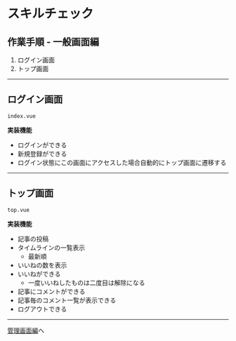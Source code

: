# スキルチェック

## 作業手順 - 一般画面編
1. ログイン画面
1. トップ画面

---
## ログイン画面

`index.vue`

**実装機能**
  - ログインができる
  - 新規登録ができる
  - ログイン状態にこの画面にアクセスした場合自動的にトップ画面に遷移する

---

## トップ画面

`top.vue`

**実装機能**
  - 記事の投稿
  - タイムラインの一覧表示
    - 最新順
  - いいねの数を表示
  - いいねができる
    - 一度いいねしたものは二度目は解除になる
  - 記事にコメントができる
  - 記事毎のコメント一覧が表示できる
  - ログアウトできる

---

[管理画面編](./作業手順4-管理画面編.md)へ
